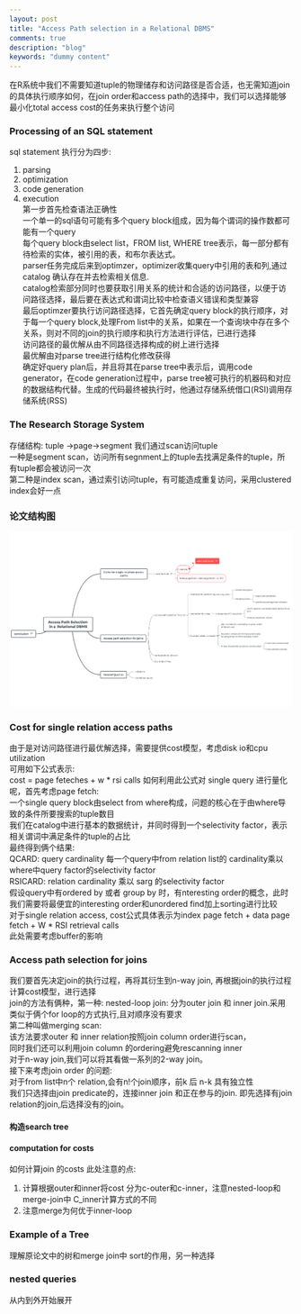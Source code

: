 ```yaml
---
layout: post
title: "Access Path selection in a Relational DBMS"
comments: true
description: "blog"
keywords: "dummy content"
---
```


在R系统中我们不需要知道tuple的物理储存和访问路径是否合适，也无需知道join的具体执行顺序如何，在join order和access path的选择中，我们可以选择能够最小化total access cost的任务来执行整个访问<br/>
### Processing of an SQL statement
sql statement 执行分为四步:<br/>
1. parsing<br/>
2. optimization<br/>
3. code generation<br/>
4. execution<br/>
第一步首先检查语法正确性<br/>
一个单一的sql语句可能有多个query block组成，因为每个谓词的操作数都可能有一个query<br/>
每个query block由select list，FROM list, WHERE tree表示，每一部分都有待检索的实体，被引用的表，和布尔表达式。<br/>
parser任务完成后来到optimzer，optimizer收集query中引用的表和列,通过catalog 确认存在并去检索相关信息.<br/>
catalog检索部分同时也要获取引用关系的统计和合适的访问路径，以便于访问路径选择，最后要在表达式和谓词比较中检查语义错误和类型兼容<br/>
最后optimzer要执行访问路径选择，它首先确定query block的执行顺序，对于每一个query block,处理From list中的关系，如果在一个查询块中存在多个关系，则对不同的join的执行顺序和执行方法进行评估，已进行选择<br/>
访问路径的最优解从由不同路径选择构成的树上进行选择<br/>
最优解由对parse tree进行结构化修改获得<br/>
确定好query plan后，并且将其在parse tree中表示后，调用code generator，在code generation过程中，parse tree被可执行的机器码和对应的数据结构代替。生成的代码最终被执行时，他通过存储系统借口(RSI)调用存储系统(RSS)<br/>
### The Research Storage System
存储结构: tuple ->page->segment
我们通过scan访问tuple<br/>
一种是segment scan，访问所有segnment上的tuple去找满足条件的tuple，所有tuple都会被访问一次<br/>
第二种是index scan，通过索引访问tuple，有可能造成重复访问，采用clustered index会好一点<br/>
### 论文结构图
![](https://raw.githubusercontent.com/cookieli/image/master/database/thumbnail.png) 

### Cost for single relation access paths
由于是对访问路径进行最优解选择，需要提供cost模型，考虑disk io和cpu utilization<br/>
可用如下公式表示:<br/>
cost = page feteches + w * rsi calls
如何利用此公式对 single query 进行量化呢，首先考虑page fetch:<br/>
一个single query block由select from where构成，问题的核心在于由where导致的条件所要搜索的tuple数目<br/>
我们在catalog中进行基本的数据统计，并同时得到一个selectivity factor，表示相关谓词中满足条件的tuple的占比<br/>
最终得到俩个结果:<br/>
QCARD: query cardinality 每一个query中from relation list的 cardinality乘以where中query factor的selectivity factor<br/>
RSICARD: relation cardinality 乘以 sarg 的selectivity factor<br/>
假设query中有ordered by 或者 group by 时，有nteresting order的概念，此时我们需要将最便宜的interesting order和unordered find加上sorting进行比较<br/>
对于single relation access, cost公式具体表示为index page fetch + data page fetch + W * RSI retrieval calls<br/>
此处需要考虑buffer的影响<br/>
### Access path selection for joins
我们要首先决定join的执行过程，再将其衍生到n-way join, 再根据join的执行过程计算cost模型，进行选择<br/>
join的方法有俩种，第一种: nested-loop join: 分为outer join 和 inner join.采用类似于俩个for loop的方式执行,且对顺序没有要求<br/>
第二种叫做merging scan:<br/>
该方法要求outer 和 inner relation按照join column order进行scan，<br/>
同时我们还可以利用join column 的ordering避免rescanning inner <br/>
对于n-way join,我们可以将其看做一系列的2-way join。<br/>
接下来考虑join order 的问题:<br/>
对于from list中n个 relation,会有n!个join顺序，前k 后 n-k 具有独立性<br/>
我们只选择由join predicate的，连接inner join 和正在参与的join.
即先选择有join relation的join,后选择没有的join。
#### 构造search tree
#### computation for costs 
如何计算join 的costs
此处注意的点:<br/>
1. 计算根据outer和inner将cost 分为c-outer和c-inner，注意nested-loop和merge-join中 C_inner计算方式的不同<br/>
2. 注意merge为何优于inner-loop
### Example of a Tree
理解原论文中的树和merge join中 sort的作用，另一种选择<br/>
### nested queries
从内到外开始展开<br/>


